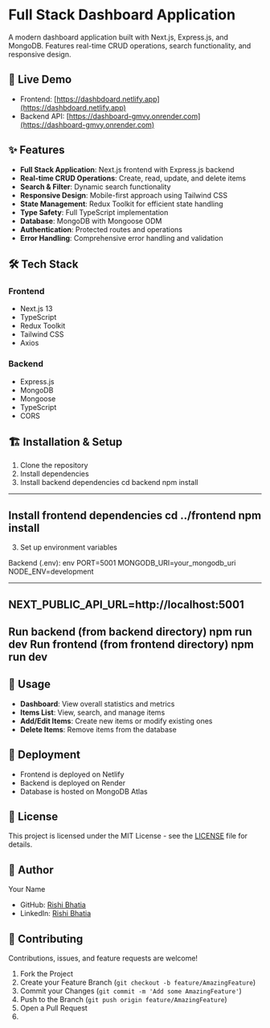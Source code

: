 # Full Stack Dashboard Application

A modern dashboard application built with Next.js, Express.js, and MongoDB. Features real-time CRUD operations, search functionality, and responsive design.

## 🚀 Live Demo

- Frontend: [https://dashbdoard.netlify.app](https://dashbdoard.netlify.app)
- Backend API: [https://dashboard-gmvy.onrender.com](https://dashboard-gmvy.onrender.com)

## ✨ Features

- **Full Stack Application**: Next.js frontend with Express.js backend
- **Real-time CRUD Operations**: Create, read, update, and delete items
- **Search & Filter**: Dynamic search functionality
- **Responsive Design**: Mobile-first approach using Tailwind CSS
- **State Management**: Redux Toolkit for efficient state handling
- **Type Safety**: Full TypeScript implementation
- **Database**: MongoDB with Mongoose ODM
- **Authentication**: Protected routes and operations
- **Error Handling**: Comprehensive error handling and validation

## 🛠️ Tech Stack

### Frontend
- Next.js 13
- TypeScript
- Redux Toolkit
- Tailwind CSS
- Axios

### Backend
- Express.js
- MongoDB
- Mongoose
- TypeScript
- CORS

## 🏗️ Installation & Setup

1. Clone the repository
2.  Install dependencies
3.  Install backend dependencies
cd backend
npm install
***************
Install frontend dependencies
cd ../frontend
npm install
--------------

3. Set up environment variables

Backend (.env):
env
PORT=5001
MONGODB_URI=your_mongodb_uri
NODE_ENV=development
___________________________
NEXT_PUBLIC_API_URL=http://localhost:5001
----------------------------
Run backend (from backend directory)
npm run dev
Run frontend (from frontend directory)
npm run dev
---------------------

## 📱 Usage

- **Dashboard**: View overall statistics and metrics
- **Items List**: View, search, and manage items
- **Add/Edit Items**: Create new items or modify existing ones
- **Delete Items**: Remove items from the database

## 🚀 Deployment

- Frontend is deployed on Netlify
- Backend is deployed on Render
- Database is hosted on MongoDB Atlas

## 📝 License

This project is licensed under the MIT License - see the [LICENSE](LICENSE) file for details.

## 👤 Author

Your Name
- GitHub:  [Rishi Bhatia](https://github.com/brishibhatia)
- LinkedIn: [Rishi Bhatia](https://www.linkedin.com/in/rishi-bhatia-991a66195/)

## 🤝 Contributing

Contributions, issues, and feature requests are welcome!

1. Fork the Project
2. Create your Feature Branch (`git checkout -b feature/AmazingFeature`)
3. Commit your Changes (`git commit -m 'Add some AmazingFeature'`)
4. Push to the Branch (`git push origin feature/AmazingFeature`)
5. Open a Pull Request
6. 
